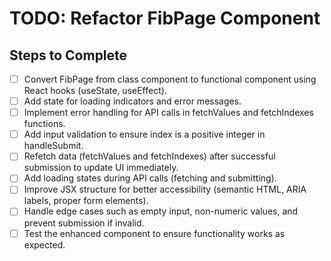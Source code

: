 # TODO: Refactor FibPage Component

## Steps to Complete
- [ ] Convert FibPage from class component to functional component using React hooks (useState, useEffect).
- [ ] Add state for loading indicators and error messages.
- [ ] Implement error handling for API calls in fetchValues and fetchIndexes functions.
- [ ] Add input validation to ensure index is a positive integer in handleSubmit.
- [ ] Refetch data (fetchValues and fetchIndexes) after successful submission to update UI immediately.
- [ ] Add loading states during API calls (fetching and submitting).
- [ ] Improve JSX structure for better accessibility (semantic HTML, ARIA labels, proper form elements).
- [ ] Handle edge cases such as empty input, non-numeric values, and prevent submission if invalid.
- [ ] Test the enhanced component to ensure functionality works as expected.
